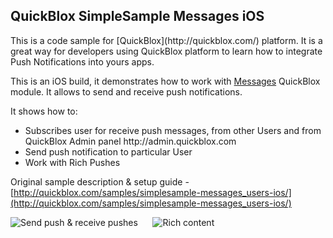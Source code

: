 <h2> QuickBlox SimpleSample Messages iOS</h2>
This is a code sample for [QuickBlox](http://quickblox.com/) platform. It is a great way for developers using QuickBlox platform to learn how to integrate Push Notifications into yours apps. 

This is an iOS build, it demonstrates how to work with [Messages](http://quickblox.com/developers/Messages) QuickBlox module.
It allows to send and receive push notifications.

It shows how to:
<ul>
<li> Subscribes user for receive push messages, from other Users and from QuickBlox Admin panel http://admin.quickblox.com</li>
<li> Send push notification to particular User </li>
<li> Work with Rich Pushes </li>
</ul>

Original sample description & setup guide - [http://quickblox.com/samples/simplesample-messages_users-ios/](http://quickblox.com/samples/simplesample-messages_users-ios/)

![Send push & receive pushes](http://files.quickblox.com/iOS_push_sample11.PNG) &nbsp;&nbsp;&nbsp;&nbsp; ![Rich content](http://files.quickblox.com/iOS_push_sample22.PNG)
